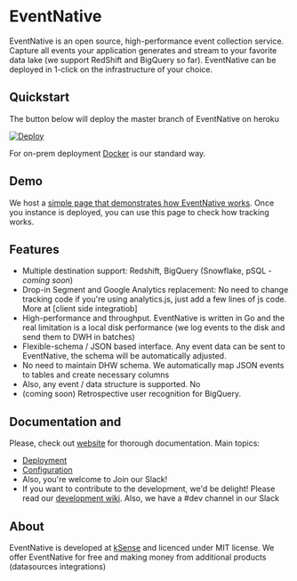 # EventNative

EventNative is an open source, high-performance event collection service. Capture all events your application generates and stream to your favorite data lake (we support RedShift and BigQuery so far). EventNative can be deployed in 1-click on the infrastructure of your choice.

## Quickstart
The button below will deploy the master branch of EventNative on heroku

[![Deploy](https://www.herokucdn.com/deploy/button.svg)](https://heroku.com/deploy?template=https://github.com/ksensehq/tracker)

For on-prem deployment [Docker](https://eventnative-docs.ksense.io/deployment#deploy-with-docker) is our standard way.

## Demo

We host a [simple page that demonstrates how EventNative works](http://track-demo.ksense.co.s3-website-us-east-1.amazonaws.com/). Once you instance is deployed, you can use this page to check how tracking works.

## Features

 * Multiple destination support: Redshift, BigQuery (Snowflake, pSQL - *coming soon*)
 * Drop-in Segment and Google Analytics replacement: No need to change tracking code if you're using analytics.js, just add a few lines of js code. More at [client side integratiob]
 * High-performance and throughput. EventNative is written in Go and the real limitation is a local disk performance (we log events to the disk and send them to DWH in batches)
 * Flexible-schema / JSON based interface. Any event data can be sent to EventNative, the schema will be automatically adjusted.
 * No need to maintain DHW schema. We automatically map JSON events to tables and create necessary columns
 * Also, any event / data structure is supported. No
 * (coming soon) Retrospective user recognition for BigQuery.
 
## Documentation and 

Please, check out [website](https://eventnative-docs.ksense.io) for thorough documentation. Main topics:
 * [Deployment](https://eventnative-docs.ksense.io/deployment)
 * [Configuration](https://eventnative-docs.ksense.io/configuration)
 * Also, you're welcome to Join our Slack!
 * If you want to contribute to the development, we'd be delight! Please read our [development wiki](https://github.com/ksensehq/eventnative/wiki). Also, we have a #dev channel in our Slack

## About

EventNative is developed at [kSense](https://ksense.io/)  and licenced under MIT license. We offer EventNative for free and making money from additional products (datasources integrations)

